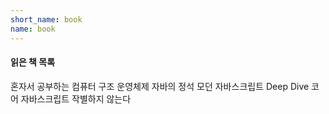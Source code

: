 ```yaml
---
short_name: book
name: book
---
```


#### 읽은 책 목록

혼자서 공부하는 컴퓨터 구조 운영체제
자바의 정석
모던 자바스크립트 Deep Dive
코어 자바스크립트
작별하지 않는다
